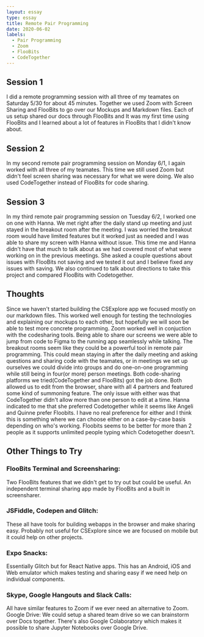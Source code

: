```yaml
---
layout: essay
type: essay
title: Remote Pair Programming
date: 2020-06-02
labels:
  - Pair Programming
  - Zoom
  - FlooBits
  - CodeTogether
---
```


## Session 1
I did a remote programming session with all three of my teamates on Saturday 5/30 for about 45 minutes. Together we used Zoom with Screen Sharing and FlooBits to go over our Mockups and Markdown files. Each of us setup shared our docs through FlooBits and It was my first time using FlooBits and I learned about a lot of features in FlooBits that I didn't know about. 

## Session 2
In my second remote pair programming session on Monday 6/1, I again worked with all three of my teamates. This time we still used Zoom but didn't feel screen sharing was necessary for what we were doing. We also used CodeTogether instead of FlooBits for code sharing. 

## Session 3
In my third remote pair programming session on Tuesday 6/2, I worked one on one with Hanna. We met right after the daily stand up meeting and just stayed in the breakout room after the meeting. I was worried the breakout room would have limited features but it worked just as needed and I was able to share my screen with Hanna without issue. 
This time me and Hanna didn't have that much to talk about as we had covered most of what were working on in the previous meetings. She asked a couple questions about issues with FlooBits not saving and we tested it out and I believe fixed any issues with saving. We also continued to talk about directions to take this project and compared FlooBits with Codetogether. 

## Thoughts
Since we haven't started building the CSExplore app we focused mostly on our markdown files. This worked well enough for testing the technologies and explaining our mockups to each other, but hopefully we will soon be able to test more concrete programming.
Zoom worked well in conjuction with the codesharing tools. Being able to share our screens we were able to jump from code to Figma to the running app seamlessly while talking. The breakout rooms seem like they could be a powerful tool in remote pair programming. This could mean staying in after the daily meeting and asking questions and sharing code with the teamates, or in meetings we set up ourselves we could divide into groups and do one-on-one programming while still being in four(or more) person meetings. 
Both code-sharing platforms we tried(CodeTogether and FlooBits) got the job done. Both allowed us to edit from the browser, share with all 4 partners and featured some kind of summoning feature. The only issue with either was that CodeTogether didn't allow more than one person to edit at a time. Hanna indicated to me that she preferred Codetogether while it seems like Angeli and Quinne prefer Floobits. I have no real preference for either and I think this is something where we can choose either on a case-by-case basis depending on who's working. Floobits seems to be better for more than 2 people as it supports unlimited people typing which Codetogether doesn't. 

## Other Things to Try
### FlooBits Terminal and Screensharing: 
Two FlooBits features that we didn't get to try out but could be useful. An independent terminal sharing app made by FlooBits and a built in screensharer.

### JSFiddle, Codepen and Glitch: 
These all have tools for building webapps in the browser and make sharing easy. Probably not useful for CSExplore since we are focused on mobile but it could help on other projects.

### Expo Snacks: 
Essentially Glitch but for React Native apps. This has an Android, iOS and Web emulator which makes testing and sharing easy if we need help on individual components.
### Skype, Google Hangouts and Slack Calls: 
All have similar features to Zoom if we ever need an alternative to Zoom.
Google Drive: We could setup a shared team drive so we can brainstorm over Docs together. There's also Google Colaboratory which makes it possible to share Jupyter Notebooks over Google Drive.
